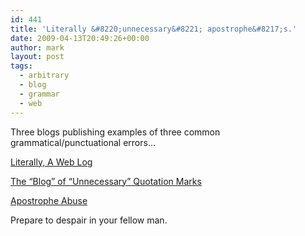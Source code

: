 ```yaml
---
id: 441
title: 'Literally &#8220;unnecessary&#8221; apostrophe&#8217;s.'
date: 2009-04-13T20:49:26+00:00
author: mark
layout: post
tags:
  - arbitrary
  - blog
  - grammar
  - web
---
```

Three blogs publishing examples of three common grammatical/punctuational errors&#8230;

[Literally, A Web Log](http://literally.barelyfitz.com/)

[The &#8220;Blog&#8221; of &#8220;Unnecessary&#8221; Quotation Marks](http://www.unnecessaryquotes.com/)

[Apostrophe Abuse](http://www.apostropheabuse.com/)

Prepare to despair in your fellow man.